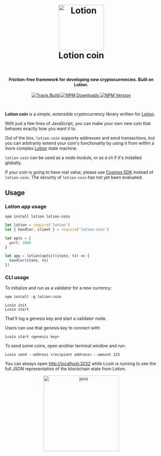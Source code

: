 <h1 align="center">
  <br>
  <a href="https://github.com/keppel/lotion-coin"><img src="https://user-images.githubusercontent.com/1269291/30402850-ef3c569a-9893-11e7-959d-010c483bce7e.jpeg" alt="Lotion" width="150"></a>
  <br>
      Lotion coin
  <br>
  <br>
</h1>

<h4 align="center">Friction-free framework for developing new cryptocurrencies. Built on Lotion.</h4>

<p align="center">
  <a href="https://travis-ci.org/keppel/lotion-coin">
    <img src="https://img.shields.io/travis/keppel/lotion-coin/master.svg"
         alt="Travis Build">
  </a>
  <a href="https://www.npmjs.com/package/lotion-coin">
    <img src="https://img.shields.io/npm/dm/lotion-coin.svg"
         alt="NPM Downloads">
  </a>
  <a href="https://www.npmjs.com/package/lotion-coin">
    <img src="https://img.shields.io/npm/v/lotion-coin.svg"
         alt="NPM Version">
  </a>
</p>
<br>

**Lotion coin** is a simple, extensible cryptocurrency library written for [Lotion](https://github.com/keppel/lotion).

With just a few lines of JavaScript, you can make your own new coin that behaves exactly how you want it to. 

Out of the box, `lotion-coin` supports addresses and send transactions, but you can arbitrarily extend your coin's functionality by using it from within a more complex [Lotion](https://github.com/keppel/lotion) state machine.

`lotion-coin` can be used as a node module, or as a cli if it's installed globally.

If your coin is going to have real value, please use [Cosmos SDK](https://github.com/cosmos/cosmos-sdk) instead of `lotion-coin`. The security of `lotion-coin` has not yet been evaluated.

## Usage

### Lotion app usage

```
npm install lotion lotion-coin
```

```js
let lotion = require('lotion')
let { handler, client } = require('lotion-coin')

let opts = {
  port: 3000
}

let app = lotion(opts)((state, tx) => {
  handler(state, tx)
})

```

### CLI usage

To initialize and run as a validator for a new currency:

```
npm install -g lotion-coin
```

```
Lcoin init
Lcoin start
```

That'll log a genesis key and start a validator node.

Users can use that genesis key to connect with:

```
Lcoin start <genesis key>
```

To send some coins, open another terminal window and run:

```
Lcoin send --address <recipient address> --amount 123
```

You can always open [http://localhost:3232](http://localhost:3232) while Lcoin is running to see the full JSON representation of the blockchain state from Lotion.

<p align="center">
<img src="https://user-images.githubusercontent.com/1269291/30399865-f25d4b54-9889-11e7-9bed-a11da0494fac.png" alt="joco" width="250" align="center" /></p>
